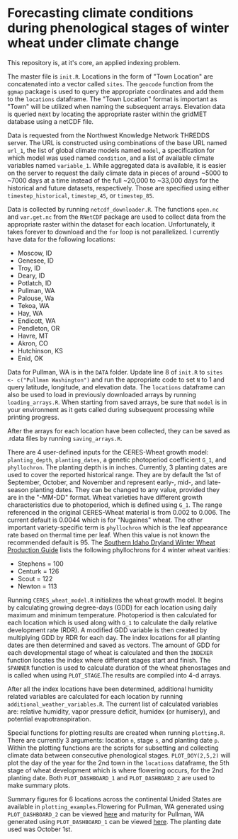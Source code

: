 # Forecasting climate conditions during phenological stages of winter wheat under climate change

This repository is, at it's core, an applied indexing problem.

The master file is `init.R`. Locations in the form of "Town Location" are concatenated into a vector called `sites`. The `geocode` function from the `ggmap` package is used to query the appropriate coordinates and add them to the `locations` dataframe. The "Town Location" format is important as "Town" will be utilized when naming the subsequent arrays. Elevation data is queried next by locating the appropriate raster within the gridMET database using a netCDF file.

Data is requested from the Northwest Knowledge Network THREDDS server. The URL is constructed using combinations of the base URL named `url_1`, the list of global climate models named `model`, a specification for which model was used named `condition`, and a list of available climate variables named `variable_1`. While aggregated data is available, it is easier on the server to request the daily climate data in pieces of around ~5000 to ~7000 days at a time instead of the full ~20,000 to ~33,000 days for the historical and future datasets, respectively. Those are specified using either `timestep_historical`, `timestep_45`, or `timestep_85`.

Data is collected by running `netcdf_downloader.R`. The functions `open.nc` and `var.get.nc` from the `RNetCDF` package are used to collect data from the appropriate raster within the dataset for each location. Unfortunately, it takes forever to download and the `for` loop is not parallelized. I currently have data for the following locations:

- Moscow, ID
- Genesee, ID
- Troy, ID
- Deary, ID
- Potlatch, ID
- Pullman, WA
- Palouse, Wa
- Tekoa, WA
- Hay, WA
- Endicott, WA
- Pendleton, OR
- Havre, MT
- Akron, CO
- Hutchinson, KS
- Enid, OK

Data for Pullman, WA is in the `DATA` folder. Update line 8 of `init.R` to `sites <- c("Pullman Washington")` and run the appropriate code to set `N` to 1 and query latitude, longitude, and elevation data. The `locations` dataframe can also be used to load in previously downloaded arrays by running `loading_arrays.R`. When starting from saved arrays, be sure that `model` is in your environment as it gets called during subsequent processing while printing progress.

After the arrays for each location have been collected, they can be saved as .rdata files by running `saving_arrays.R`. 

There are 4 user-defined inputs for the CERES-Wheat growth model: `planting_depth`, `planting_dates`, a genetic photoperiod coefficient `G_1`, and `phyllochron`. The planting depth is in inches. Currently, 3 planting dates are used to cover the reported historical range. They are by default the 1st of September, October, and November and represent early-, mid-, and late-season planting dates. They can be changed to any value, provided they are in the "-MM-DD" format. Wheat varieties have different growth characteristics due to photoperiod, which is defined using `G_1`. The range referenced in the original CERES-Wheat material is from 0.002 to 0.006. The current default is 0.0044 which is for "Nugaines" wheat. The other important variety-specific term is `phyllochron` which is the leaf appearance rate based on thermal time per leaf. When this value is not known the recommended default is 95. The [Southern Idaho Dryland Winter Wheat Production Guide](https://www.cals.uidaho.edu/edcomm/pdf/BUL/BUL0827.pdf) lists the following phyllochrons for 4 winter wheat varities:

- Stephens = 100
- Centurk = 126
- Scout = 122
- Newton = 113

Running `CERES_wheat_model.R` initializes the wheat growth model. It begins by calculating growing degree-days (GDD) for each location using daily maximum and minimum temperature. Photoperiod is then calculated for each location which is used along with `G_1` to calculate the daily relative development rate (RDR). A modified GDD variable is then created by multiplying GDD by RDR for each day. The index locations for all planting dates are then determined and saved as vectors. The amount of GDD for each developmental stage of wheat is calculated and then the `INDEXER` function locates the index where different stages start and finish. The `SPANNER` function is used to calculate duration of the wheat phenostages and is called when using `PLOT_STAGE`.The results are compiled into  4-d arrays.

After all the index locations have been determined, additional humidity related variables are calculated for each location by running `additional_weather_variables.R`. The current list of calculated variables are: relative humidity, vapor pressure deficit, humidex (or humisery), and potential evapotranspiration.

Special functions for plotting results are created when running `plotting.R`. There are currently 3 arguments: location `n`, stage `s`, and planting date `p`. Within the plotting functions are the scripts for subsetting and collecting climate data between consecutive phenological stages. `PLOT_DOY(2,5,2)` will plot the day of the year for the 2nd town in the `locations` dataframe, the 5th stage of wheat development which is where flowering occurs, for the 2nd planting date. Both `PLOT_DASHBOARD_1` and `PLOT_DASHBOARD_2` are used to make summary plots.

Summary figures for 6 locations across the continental Unided States are available in `plotting_examples`.Flowering for Pullman, WA generated using `PLOT_DASHBOARD_2` can be viewed [here](https://raw.githubusercontent.com/nosnibor27/WW_phenology_forecaster/master/plotting_examples/Pullman_flowering.png) and maturity for Pullman, WA generated using `PLOT_DASHBOARD_1` can be viewed [here](https://raw.githubusercontent.com/nosnibor27/WW_phenology_forecaster/master/plotting_examples/Pullman_maturity.png). The planting date used was October 1st.
